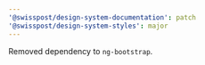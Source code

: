 ```yaml
---
'@swisspost/design-system-documentation': patch
'@swisspost/design-system-styles': major
---
```


Removed dependency to `ng-bootstrap`.
